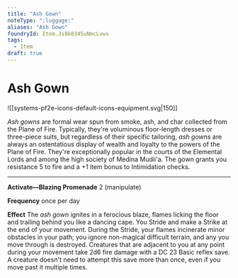 ```yaml
---
title: "Ash Gown"
noteType: ":luggage:"
aliases: "Ash Gown"
foundryId: Item.Js8k0345uNmcLvws
tags:
  - Item
draft: true
---
```


# Ash Gown
![[systems-pf2e-icons-default-icons-equipment.svg|150]]

_Ash gowns_ are formal wear spun from smoke, ash, and char collected from the Plane of Fire. Typically, they're voluminous floor-length dresses or three-piece suits, but regardless of their specific tailoring, _ash gowns_ are always an ostentatious display of wealth and loyalty to the powers of the Plane of Fire. They're exceptionally popular in the courts of the Elemental Lords and among the high society of Medina Mudii'a. The gown grants you resistance 5 to fire and a +1 item bonus to Intimidation checks.

* * *

**Activate—Blazing Promenade** 2 (manipulate)

**Frequency** once per day

**Effect** The _ash gown_ ignites in a ferocious blaze, flames licking the floor and trailing behind you like a dancing cape. You Stride and make a Strike at the end of your movement. During the Stride, your flames incinerate minor obstacles in your path; you ignore non-magical difficult terrain, and any you move through is destroyed. Creatures that are adjacent to you at any point during your movement take 2d6 fire damage with a DC 23 Basic reflex save. A creature doesn't need to attempt this save more than once, even if you move past it multiple times.

